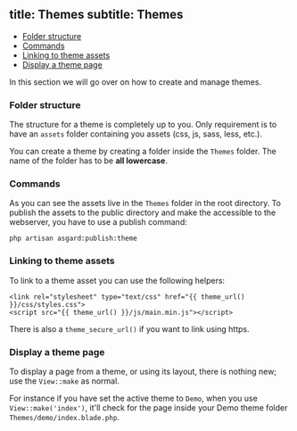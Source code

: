 title: Themes
subtitle: Themes
-------

- [Folder structure](#folder-structure)
- [Commands](#commands)
- [Linking to theme assets](#linking-to-theme-assets)
- [Display a theme page](#display-a-theme-page)

In this section we will go over on how to create and manage themes.

### <a name="folder-structure" class="anchor" href="#folder-structure"></a> Folder structure

The structure for a theme is completely up to you. Only requirement is to have an `assets` folder containing you assets (css, js, sass, less, etc.).

You can create a theme by creating a folder inside the `Themes` folder. The name of the folder has to be **all lowercase**.

### <a name="commands" class="anchor" href="#commands"></a> Commands

As you can see the assets live in the `Themes` folder in the root directory. To publish the assets to the public directory and make the accessible to the webserver, you have to use a publish command:

``` .language-bash
php artisan asgard:publish:theme
```


### <a name="linking-to-theme-assets" class="anchor" href="#linking-to-theme-assets"></a> Linking to theme assets

To link to a theme asset you can use the following helpers:

``` .language-markup
<link rel="stylesheet" type="text/css" href="{{ theme_url() }}/css/styles.css">
<script src="{{ theme_url() }}/js/main.min.js"></script>
```

There is also a `theme_secure_url()` if you want to link using https.

### <a name="display-a-theme-page" class="anchor" href="#display-a-theme-page"></a> Display a theme page

To display a page from a theme, or using its layout, there is nothing new; use the `View::make` as normal.

For instance if you have set the active theme to `Demo`, when you use `View::make('index')`, it'll check for the page inside your Demo theme folder `Themes/demo/index.blade.php`.
